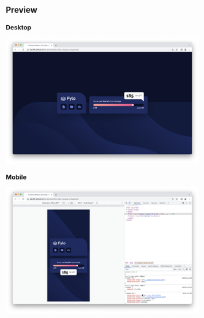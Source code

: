 ## Preview

### Desktop
![desktop](/fylo-data-storage-component/images/preview-1.png)

### Mobile
![mobile](/fylo-data-storage-component/images/preview-2.png)
